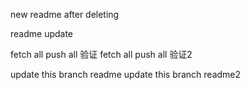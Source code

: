 new readme after deleting

readme update

fetch all push all 验证
fetch all push all 验证2

update this branch readme
update this branch readme2


